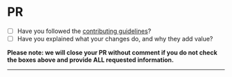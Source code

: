 # PR

- [ ] Have you followed the [contributing guidelines](https://github.com/quickchat-bot/ever-gauzy/blob/master/.github/CONTRIBUTING.md)?
- [ ] Have you explained what your changes do, and why they add value?

**Please note: we will close your PR without comment if you do not check the boxes above and provide ALL requested information.**

---
